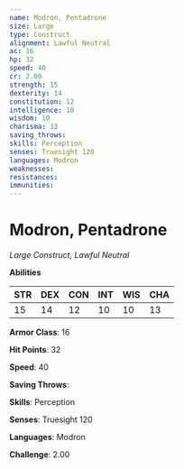 ```yaml
---
name: Modron, Pentadrone
size: Large
type: Construct
alignment: Lawful Neutral
ac: 16
hp: 32
speed: 40
cr: 2.00
strength: 15
dexterity: 14
constitution: 12
intelligence: 10
wisdom: 10
charisma: 13
saving_throws: 
skills: Perception
senses: Truesight 120
languages: Modron
weaknesses:
resistances:
immunities:
---
```


# Modron, Pentadrone

*Large Construct, Lawful Neutral*

**Abilities**

| STR | DEX | CON | INT | WIS | CHA |
| --- | --- | --- | --- | --- | --- |
| 15 | 14 | 12 | 10 | 10 | 13 |

**Armor Class**: 16

**Hit Points**: 32

**Speed**: 40

**Saving Throws**: 

**Skills**: Perception

**Senses**: Truesight 120

**Languages**: Modron

**Challenge**: 2.00

